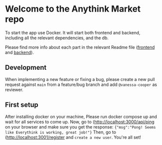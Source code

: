 # Welcome to the Anythink Market repo

To start the app use Docker. It will start both frontend and backend, including all the relevant dependencies, and the db.

Please find more info about each part in the relevant Readme file ([frontend](frontend/readme.md) and [backend](backend/README.md)).

## Development

When implementing a new feature or fixing a bug, please create a new pull request against `main` from a feature/bug branch and add `@vanessa-cooper` as reviewer.

## First setup

After installing docker on your machine,
Please run docker compose up and wait for all services to come up.
Now, go to  ([http://localhost:3000/api/ping](http://localhost:3000/api/ping) on your browser and make sure you get the response:
`{"msg":"Pong! Seems like Everythink is working, great job!"}`
Then, go to ([http://localhost:3001/register](http://localhost:3001/register) and `create a new user`.
You're all set!